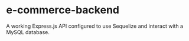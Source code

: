 # e-commerce-backend
A working Express.js API configured to use Sequelize and interact with a MySQL database.

